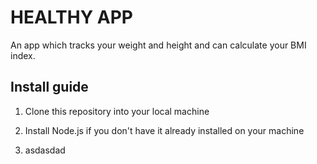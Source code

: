 <h1>HEALTHY APP</h1>  
An app which tracks your weight and height and can calculate your BMI index.

<h2>Install guide</h2>

1. Clone this repository into your local machine

2. Install Node.js if you don't have it already installed on your machine

3. asdasdad  
